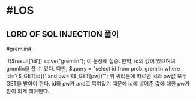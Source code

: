 #LOS
=========
LORD OF SQL INJECTION 풀이
---------
#gremlin#

if($result['id']) solve("gremlin"); 이 문장에 집중.
만약, id의 값이 있으며녀 gremlin을 풀 수 있다.
다만,
$query = "select id from prob_gremlin where id='{$_GET[id]}' and pw='{$_GET[pw]}'";
위 쿼리문에 따르면 id와 pw값 모두 GET을 받아야 한다.
id와 pw가 and로 묶여있기 때문에 id에 넣어준 값에 대한 pw가 참이 되게 해야한다. 
